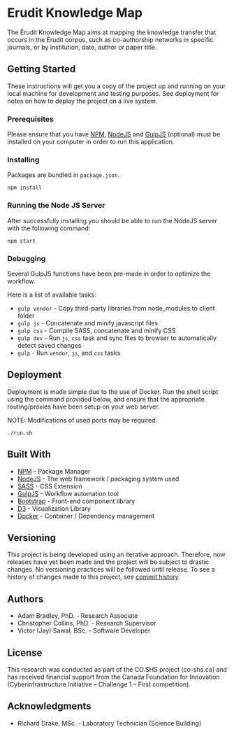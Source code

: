 # Erudit Knowledge Map

The Érudit Knowledge Map aims at mapping the knowledge transfer that occurs in the Érudit corpus, such as co-authorship networks in specific journals, or by institution, date, author or paper title.

## Getting Started

These instructions will get you a copy of the project up and running on your local machine for development and testing purposes. See deployment for notes on how to deploy the project on a live system.

### Prerequisites

Please ensure that you have [NPM](https://www.npmjs.com/), [NodeJS](https://nodejs.org/en/) and [GulpJS](https://gulpjs.com/) (optional) must be installed on your computer in order to run this application.

### Installing

Packages are bundled in `package.json`.

`npm install`

### Running the Node JS Server

After successfully installing you should be able to run the NodeJS server with the following command:

```
npm start
```

### Debugging

Several GulpJS functions have been pre-made in order to optimize the workflow. 

Here is a list of available tasks:

* `gulp vendor` - Copy third-party libraries from node_modules to client folder
* `gulp js` - Concatenate and minify javascript files
* `gulp css` - Compile SASS, concatenate and minify CSS
* `gulp dev` - Run `js`, `css` task and sync files to browser to automatically detect saved changes
* `gulp` - Run `vendor`, `js`, and `css` tasks

## Deployment

Deployment is made simple due to the use of Docker. Run the shell script using the command provided below, and ensure that the appropriate routing/proxies have been setup on your web server. 

NOTE: Modifications of used ports may be required.

```
./run.sh
```

## Built With

* [NPM](https://www.npmjs.com/) - Package Manager
* [NodeJS](https://nodejs.org/en/) - The web framework / packaging system used
* [SASS](https://gulpjs.com/) - CSS Extension
* [GulpJS](https://gulpjs.com/) - Workflow automation tool
* [Bootstrap](https://getbootstrap.com/) - Front-end component library
* [D3](https://d3js.org/) - Visualization Library
* [Docker](https://www.docker.com/) - Container / Dependency management

## Versioning

This project is being developed using an iterative approach. Therefore, now releases have yet been made and the project will be subject to drastic changes. No versioning practices will be followed until release. To see a history of changes made to this project, see [commit history](https://github.com/vialab/Erudit-Maps/commits/).

## Authors

* Adam Bradley, PhD. - Research Associate
* Christopher Collins, PhD. - Research Supervisor
* Victor (Jay) Sawal, BSc. - Software Developer

## License

This research was conducted as part of the CO.SHS project (co-shs.ca) and has received financial support from the Canada Foundation for Innovation (Cyberinfrastructure Initiative – Challenge 1 – First competition).

## Acknowledgments

* Richard Drake, MSc. - Laboratory Technician (Science Building)
